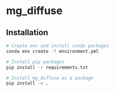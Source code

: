 # mg_diffuse


## Installation

```bash
# Create env and install conda packages
conda env create -f environment.yml

# Install pip packages
pip install -r requirements.txt

# Install mg_diffuse as a package
pip install -e .
```
